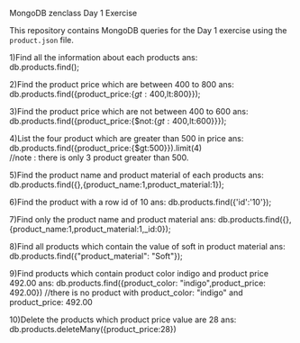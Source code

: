 MongoDB zenclass Day 1 Exercise

This repository contains MongoDB queries for the Day 1 exercise using the `product.json` file.


1)Find all the information about each products
    ans:     
          db.products.find();

2)Find the product price which are between 400 to 800 
    ans:
          db.products.find({product_price:{$gt:400,$lt:800}});

3)Find the product price which are not between 400 to 600
    ans:
          db.products.find({product_price:{$not:{$gt:400,$lt:600}}});

4)List the four product which are greater than 500 in price 
    ans:
          db.products.find({product_price:{$gt:500}}).limit(4)  
          //note : there is only 3 product greater than 500.
          
5)Find the product name and product material of each products
    ans:
          db.products.find({},{product_name:1,product_material:1});     

6)Find the product with a row id of 10
    ans:
          db.products.find({'id':'10'});

7)Find only the product name and product material
    ans:
          db.products.find({},{product_name:1,product_material:1,_id:0});

8)Find all products which contain the value of soft in product material 
    ans:
          db.products.find({"product_material": "Soft"});  

9)Find products which contain product color indigo  and product price 492.00
    ans:
          db.products.find({product_color: "indigo",product_price: 492.00})
          //there is no product with product_color: "indigo" and product_price: 492.00

10)Delete the products which product price value are 28
    ans:    
          db.products.deleteMany({product_price:28})
